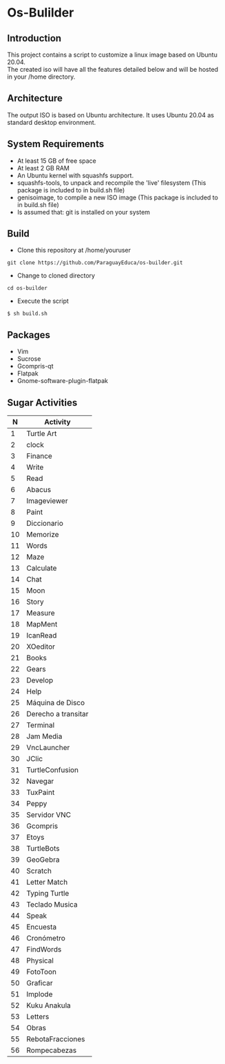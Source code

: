 # Os-Bulilder
## Introduction
This project contains a script to customize a linux image based on Ubuntu 20.04. <br/>
The created iso will have all the features detailed below and will be hosted in your /home directory.
## Architecture
The output ISO is based on Ubuntu architecture. It uses Ubuntu 20.04 as standard desktop environment.

## System Requirements
- At least 15 GB of free space
- At least 2 GB RAM
- An Ubuntu kernel with squashfs support.
- squashfs-tools, to unpack and recompile the 'live' filesystem (This package is included to in build.sh file)
- genisoimage, to compile a new ISO image (This package is included to in build.sh file)
- Is assumed that: git is installed on your system

## Build
- Clone this repository at /home/youruser
 ```
git clone https://github.com/ParaguayEduca/os-builder.git
```
- Change to cloned directory
```
cd os-builder
```
- Execute the script
```
$ sh build.sh
```

## Packages
- Vim
- Sucrose
- Gcompris-qt
- Flatpak
- Gnome-software-plugin-flatpak
## Sugar Activities
| N  | Activity            |
| -- | ------------------- |
| 1  | Turtle Art          |
| 2  | clock               |
| 3  | Finance             |
| 4  | Write               |
| 5  | Read                |
| 6  | Abacus              |
| 7  | Imageviewer         |
| 8  | Paint               |
| 9  | Diccionario         |
| 10 | Memorize            |
| 11 | Words               |
| 12 | Maze                |
| 13 | Calculate           |
| 14 | Chat                |
| 15 | Moon                |
| 16 | Story               |
| 17 | Measure             |
| 18 | MapMent             |
| 19 | IcanRead            |
| 20 | XOeditor            |
| 21 | Books               |
| 22 | Gears               |
| 23 | Develop             |
| 24 | Help                |
| 25 | Máquina de Disco    |
| 26 | Derecho a transitar |
| 27 | Terminal            |
| 28 | Jam Media           |
| 29 | VncLauncher         |
| 30 | JClic               |
| 31 | TurtleConfusion     |
| 32 | Navegar             |
| 33 | TuxPaint            |
| 34 | Peppy               |
| 35 | Servidor VNC        |
| 36 | Gcompris            |
| 37 | Etoys               |
| 38 | TurtleBots          |
| 39 | GeoGebra            |
| 40 | Scratch             |
| 41 | Letter Match        |
| 42 | Typing Turtle       |
| 43 | Teclado Musica      |
| 44 | Speak               |
| 45 | Encuesta            |
| 46 | Cronómetro          |
| 47 | FindWords           |
| 48 | Physical            |
| 49 | FotoToon            |
| 50 | Graficar            |
| 51 | Implode             |
| 52 | Kuku Anakula        |
| 53 | Letters             |
| 54 | Obras               |
| 55 | RebotaFracciones    |
| 56 | Rompecabezas        |